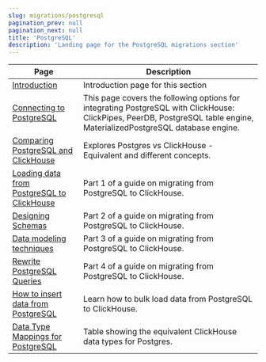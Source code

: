 ```yaml
---
slug: migrations/postgresql
pagination_prev: null
pagination_next: null
title: 'PostgreSQL'
description: 'Landing page for the PostgreSQL migrations section'
---
```


| Page                                                                                                                 | Description                                                                                                                                                             |
|----------------------------------------------------------------------------------------------------------------------|-------------------------------------------------------------------------------------------------------------------------------------------------------------------------|
| [Introduction](./overview.md)                                                                                        | Introduction page for this section                                                                                                                                      |
| [Connecting to PostgreSQL](../../integrations/data-ingestion/dbms/postgresql/connecting-to-postgresql.md)            | This page covers the following options for integrating PostgreSQL with ClickHouse: ClickPipes, PeerDB, PostgreSQL table engine, MaterializedPostgreSQL database engine. |
| [Comparing PostgreSQL and ClickHouse](../../integrations/data-ingestion/dbms/postgresql/postgres-vs-clickhouse.md)   | Explores Postgres vs ClickHouse - Equivalent and different concepts.                                                                                                    |
| [Loading data from PostgreSQL to ClickHouse](./dataset.md)                                                           | Part 1 of a guide on migrating from PostgreSQL to ClickHouse.                                                                                                           |
| [Designing Schemas](./designing-schemas.md)                                                                          | Part 2 of a guide on migrating from PostgreSQL to ClickHouse.                                                                                                           |
| [Data modeling techniques](./data-modeling-techniques.md)                                                            | Part 3 of a guide on migrating from PostgreSQL to ClickHouse.                                                                                                           |
| [Rewrite PostgreSQL Queries](../../integrations/data-ingestion/dbms/postgresql/rewriting-postgres-queries.md)        | Part 4 of a guide on migrating from PostgreSQL to ClickHouse.                                                                                                           |
| [How to insert data from PostgreSQL](../../integrations/data-ingestion/dbms/postgresql/inserting-data.md)            | Learn how to bulk load data from PostgreSQL to ClickHouse.                                                                                                              |
| [Data Type Mappings for PostgreSQL](../../integrations/data-ingestion/dbms/postgresql/data-type-mappings.md)         | Table showing the equivalent ClickHouse data types for Postgres.                                                                                                        |
